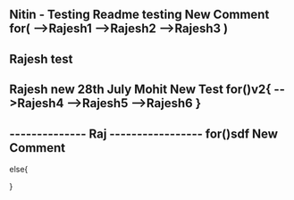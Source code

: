 Nitin - Testing Readme testing
New Comment
for(
    -->Rajesh1
    -->Rajesh2
    -->Rajesh3
)
------------------
Rajesh test
------------------
Rajesh new 28th July
Mohit New Test
for()v2{
    -->Rajesh4
    -->Rajesh5
    -->Rajesh6
}
------------------
-------------- Raj  -----------------
for()sdf
New Comment
------------------
else{

}
